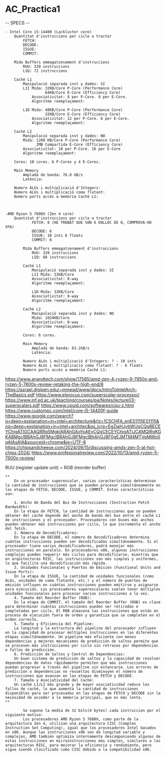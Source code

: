 # AC_Practica1

-- SPECS --

    - Intel Core i5-14400 (Lackluster core)
        Quantitat d'instruccions per cicle a tractar
            FETCH:
            DECODE:
            ISSUE:
            COMMIT:

        Mida Buffers emmagatzenament d'instruccions
            RUU: 320 instruccions
            LSQ: 72 instruccions

        Caché L1
            Manipulació separada inst y dades: SI
            L1I Mida: 32KB/Core P-Core (Performance Core)
                      64KB/Core E-Core (Efficiency Core)    
                Associativitat: 8 per P-Core. 8 per E-Core.
                Algoritme reemplaçament:
            
            L1D Mida: 48KB/Core P-Core (Performance Core)
                      32KB/Core E-Core (Efficiency Core)    
                Associativitat: 12 per P-Core. 8 per E-Core.
                Algoritme reemplaçament:

        Caché L2
            Manipulació separada inst y dades: NO
            Mida: 1280 KB/Core P-Core (Performance Core)
                  2MB Compartida E-Core (Efficiency Core)
            Associativitat: 10 per P-Core. 16 per E-Core
            Algoritme reemplaçament:
        
        Cores: 10 cores. 6 P-Cores y 4 E-Cores.

        Main Memory
            Amplada de banda: 76.8 GB/s
            Latència:

        Numero ALUs i multiplicació d'Integers:
        Numero ALUs i multiplicació coma flotant:
        Numero ports accés a memòria Caché L1:
        


    -AMD Ryzen 5 7600X (Zen 4 core)
        Quantitat d'instruccions per cicle a tractar
                FETCH: 8 (HE TROBAT QUE SON 6 ENLLOC DE 8, COMPROVA-HO XFA)
                DECODE: 6
                ISSUE: 10 ints 6 floats
                COMMIT: 6 

            Mida Buffers emmagatzenament d'instruccions
                RUU: 320 instruccions
                LSQ: 88 instruccions
            
            Caché L1
                Manipulació separada inst y dades: SI
                L1I Mida: 32KB/Core
                Associativitat: 8-way
                Algoritme reemplaçament:
            
                L1D Mida: 32KB/Core
                Associativitat: 8-way
                Algoritme reemplaçament:

            Caché L2
                Manipulació separada inst y dades: NO
                Mida: 1024KB/Core
                Associativitat: 8-way
                Algoritme reemplaçament:
           
            Cores: 6 cores.

            Main Memory
                Amplada de banda: 83.2GB/s
                Latència:

            Numero ALUs i multiplicació d'Integers: ? - 10 ints
            Numero ALUs i multiplicació coma flotant: ? - 6 floats
            Numero ports accés a memòria Caché L1:

https://www.anandtech.com/show/17585/amd-zen-4-ryzen-9-7950x-and-ryzen-5-7600x-review-retaking-the-high-end/8
https://azrael.digipen.edu/~mmead/www/docs/IntroToIntelArch-TheBasics.pdf
https://www.elprocus.com/superscalar-processor/
https://www.inf.ed.ac.uk/teaching/courses/pa/Notes/lecture03-superscalars.pdf
https://www.cpuid.com/softwares/cpu-z.html
https://www.custompc.com/intel/core-i5-14400f-guide
https://www.google.com/search?q=deep+explanation+in+intel+architecture&rlz=1C5CHFA_enES1115ES1115&oq=deep+explanation+in+intel+architec&gs_lcrp=EgZjaHJvbWUqCQgBECEYChigATIGCAAQRRg5MgkIARAhGAoYoAEyCQgCECEYChigATIJCAMQIRgKGKABMgcIBBAhGJ8FMgcIBRAhGJ8FMgcIBhAhGJ8F0gEJMTM4MTVqMWo0qAIAsAIA&sourceid=chrome&ie=UTF-8
https://chipsandcheese.com/2024/09/15/discussing-amds-zen-5-at-hot-chips-2024/
https://www.profesionalreview.com/2022/10/13/amd-ryzen-5-7600x-review/


RUU (register update unit) = ROB (reorder buffer)

    **
        En un procesador superescalar, varias características determinan la cantidad de instrucciones que se pueden procesar simultáneamente en las etapas de FETCH, DECODE, ISSUE, y COMMIT. Estas características son:

        1. Ancho de Banda del Bus de Instrucciones (Instruction Fetch Bandwidth):
        En la etapa de FETCH, la cantidad de instrucciones que se pueden obtener del caché depende del ancho de banda del bus entre el caché L1 de instrucciones y el procesador. Procesadores con buses más anchos pueden obtener más instrucciones por ciclo, lo que incrementa el ancho del fetch.
        2. Número de Decodificadores:
        En la etapa de DECODE, el número de decodificadores determina cuántas instrucciones pueden ser decodificadas simultáneamente. Si el procesador tiene varios decodificadores, podrá manejar más instrucciones en paralelo. En procesadores x86, algunas instrucciones complejas pueden requerir más ciclos para decodificarse, mientras que en arquitecturas RISC, las instrucciones son más simples y uniformes, lo que facilita una decodificación más rápida.
        3. Unidades Funcionales y Puertos de Emisión (Functional Units and Issue Ports):
        En la etapa de ISSUE, la cantidad de unidades funcionales (como ALUs, unidades de coma flotante, etc.) y el número de puertos de emisión influyen en cuántas instrucciones pueden emitirse y asignarse para ejecución. Los procesadores superescalares suelen tener múltiples unidades funcionales para procesar varias instrucciones a la vez.
        4. Tamaño del Reorder Buffer (ROB):
        En la etapa de COMMIT, el tamaño del Reorder Buffer (ROB) es clave para determinar cuántas instrucciones pueden ser retiradas o completadas por ciclo. El ROB almacena las instrucciones que están en proceso de ejecución fuera de orden y garantiza que se completen en el orden correcto.
        5. Tamaño y Eficiencia del Pipeline:
        La longitud y la estructura del pipeline del procesador influyen en la capacidad de procesar múltiples instrucciones en las diferentes etapas simultáneamente. Un pipeline más eficiente con menos dependencias y mejores mecanismos de predicción de saltos permite que se procesen más instrucciones por ciclo sin retrasos por dependencias o fallos de predicción.
        6. Predicción de Saltos y Control de Dependencias:
        Un buen sistema de predicción de saltos y la capacidad de resolver dependencias de datos rápidamente permiten que más instrucciones puedan progresar a través del pipeline sin estancarse. Los errores de predicción o dependencias no resueltas disminuyen el número de instrucciones que avanzan en las etapas de FETCH y DECODE.
        7. Tamaño y Asociatividad del Caché:
        Un caché L1/L2 más grande y de mayor asociatividad reduce los fallos de caché, lo que aumenta la cantidad de instrucciones disponibles para ser procesadas en las etapas de FETCH y DECODE sin la necesidad de acceder a la memoria principal, que es más lenta.
    **

            Se supone la media de 32 bits(4 bytes) cada instruccion por el siguiente motivo:
            Los procesadores AMD Ryzen 5 7600X, como parte de la arquitectura Zen 4, utilizan una arquitectura CISC (Complex Instruction Set Computing), igual que los procesadores Intel basados en x86. Aunque las instrucciones x86 son de longitud variable y complejas, AMD también optimiza internamente descomponiendo algunas de estas instrucciones en microinstrucciones más simples, similares a las arquitecturas RISC, para mejorar la eficiencia y rendimiento, pero sigue siendo clasificado como CISC debido a la compatibilidad x86.